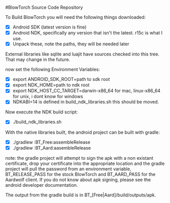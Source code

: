 #BlowTorch Source Code Repository

To Build BlowTorch you will need the following things downloaded:

- [x] Android SDK (latest version is fine)
- [x] Android NDK, specifically any version that isn't the latest. r15c is what I use.
- [x] Unpack these, note the paths, they will be needed later

External libraries like sqlite and luajit have sources checked into this tree. That may change in the future.

now set the following Environment Variables:

- [x] export ANDROID_SDK_ROOT=path to sdk root
- [x] export NDK_HOME=path to ndk root
- [x] export NDK_HOST_CC_TARGET=darwin-x86_64 for mac, linux-x86_64 for unix, i dont know for windows
- [x] NDKABI=14 is defined in build_ndk_libraries.sh this should be moved.

Now execute the NDK build script:

- [x] ./build_ndk_libraries.sh

With the native libraries built, the android project can be built with gradle:

- [x] ./gradlew :BT_Free:assembleRelease
- [x] ./gradlew :BT_Aard:aasembleRelease

note: the gradle project will attempt to sign the apk with a non existant certificate, drop your certificate into the appropriate location and the gradle project will pull the password from an environment variable, BT_RELEASE_PASS for the stock BlowTorch and BT_AARD_PASS for the Aardwolf client. If you do not know about apk signing, please see the android developer documentation.

The output from the gradle build is in BT_[Free|Aard]/build/outputs/apk.
 

